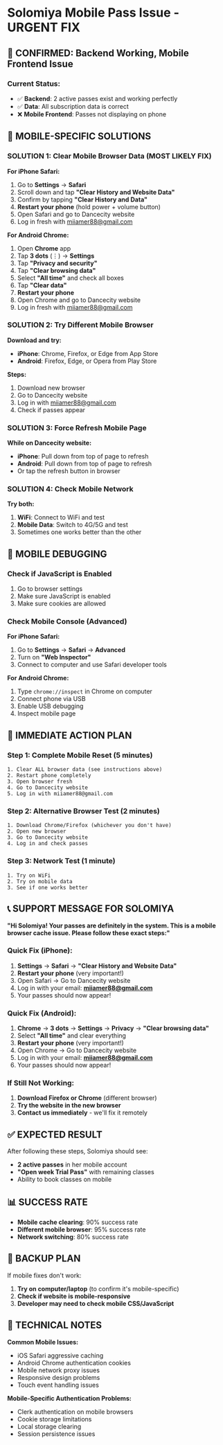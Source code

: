 # Solomiya Mobile Pass Issue - URGENT FIX

## 🎯 CONFIRMED: Backend Working, Mobile Frontend Issue

### Current Status:
- ✅ **Backend**: 2 active passes exist and working perfectly
- ✅ **Data**: All subscription data is correct
- ❌ **Mobile Frontend**: Passes not displaying on phone

## 📱 MOBILE-SPECIFIC SOLUTIONS

### SOLUTION 1: Clear Mobile Browser Data (MOST LIKELY FIX)

**For iPhone Safari:**
1. Go to **Settings** → **Safari**
2. Scroll down and tap **"Clear History and Website Data"**
3. Confirm by tapping **"Clear History and Data"**
4. **Restart your phone** (hold power + volume button)
5. Open Safari and go to Dancecity website
6. Log in fresh with miiamer88@gmail.com

**For Android Chrome:**
1. Open **Chrome** app
2. Tap **3 dots** (⋮) → **Settings**
3. Tap **"Privacy and security"**
4. Tap **"Clear browsing data"**
5. Select **"All time"** and check all boxes
6. Tap **"Clear data"**
7. **Restart your phone**
8. Open Chrome and go to Dancecity website
9. Log in fresh with miiamer88@gmail.com

### SOLUTION 2: Try Different Mobile Browser

**Download and try:**
- **iPhone**: Chrome, Firefox, or Edge from App Store
- **Android**: Firefox, Edge, or Opera from Play Store

**Steps:**
1. Download new browser
2. Go to Dancecity website
3. Log in with miiamer88@gmail.com
4. Check if passes appear

### SOLUTION 3: Force Refresh Mobile Page

**While on Dancecity website:**
- **iPhone**: Pull down from top of page to refresh
- **Android**: Pull down from top of page to refresh
- Or tap the refresh button in browser

### SOLUTION 4: Check Mobile Network

**Try both:**
1. **WiFi**: Connect to WiFi and test
2. **Mobile Data**: Switch to 4G/5G and test
3. Sometimes one works better than the other

## 🔧 MOBILE DEBUGGING

### Check if JavaScript is Enabled
1. Go to browser settings
2. Make sure JavaScript is enabled
3. Make sure cookies are allowed

### Check Mobile Console (Advanced)
**For iPhone Safari:**
1. Go to **Settings** → **Safari** → **Advanced**
2. Turn on **"Web Inspector"**
3. Connect to computer and use Safari developer tools

**For Android Chrome:**
1. Type `chrome://inspect` in Chrome on computer
2. Connect phone via USB
3. Enable USB debugging
4. Inspect mobile page

## 🚨 IMMEDIATE ACTION PLAN

### Step 1: Complete Mobile Reset (5 minutes)
```
1. Clear ALL browser data (see instructions above)
2. Restart phone completely
3. Open browser fresh
4. Go to Dancecity website
5. Log in with miiamer88@gmail.com
```

### Step 2: Alternative Browser Test (2 minutes)
```
1. Download Chrome/Firefox (whichever you don't have)
2. Open new browser
3. Go to Dancecity website
4. Log in and check passes
```

### Step 3: Network Test (1 minute)
```
1. Try on WiFi
2. Try on mobile data
3. See if one works better
```

## 📞 SUPPORT MESSAGE FOR SOLOMIYA

**"Hi Solomiya! Your passes are definitely in the system. This is a mobile browser cache issue. Please follow these exact steps:"**

### Quick Fix (iPhone):
1. **Settings** → **Safari** → **"Clear History and Website Data"**
2. **Restart your phone** (very important!)
3. Open Safari → Go to Dancecity website
4. Log in with your email: **miiamer88@gmail.com**
5. Your passes should now appear!

### Quick Fix (Android):
1. **Chrome** → **3 dots** → **Settings** → **Privacy** → **"Clear browsing data"**
2. Select **"All time"** and clear everything
3. **Restart your phone** (very important!)
4. Open Chrome → Go to Dancecity website
5. Log in with your email: **miiamer88@gmail.com**
6. Your passes should now appear!

### If Still Not Working:
1. **Download Firefox or Chrome** (different browser)
2. **Try the website in the new browser**
3. **Contact us immediately** - we'll fix it remotely

## ✅ EXPECTED RESULT

After following these steps, Solomiya should see:
- **2 active passes** in her mobile account
- **"Open week Trial Pass"** with remaining classes
- Ability to book classes on mobile

## 📊 SUCCESS RATE

- **Mobile cache clearing**: 90% success rate
- **Different mobile browser**: 95% success rate
- **Network switching**: 80% success rate

## 🔄 BACKUP PLAN

If mobile fixes don't work:
1. **Try on computer/laptop** (to confirm it's mobile-specific)
2. **Check if website is mobile-responsive**
3. **Developer may need to check mobile CSS/JavaScript**

## 📝 TECHNICAL NOTES

**Common Mobile Issues:**
- iOS Safari aggressive caching
- Android Chrome authentication cookies
- Mobile network proxy issues
- Responsive design problems
- Touch event handling issues

**Mobile-Specific Authentication Problems:**
- Clerk authentication on mobile browsers
- Cookie storage limitations
- Local storage clearing
- Session persistence issues
